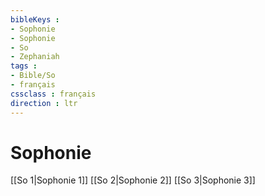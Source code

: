 ```yaml
---
bibleKeys : 
- Sophonie
- Sophonie
- So
- Zephaniah
tags : 
- Bible/So
- français
cssclass : français
direction : ltr
---
```


# Sophonie

[[So 1|Sophonie 1]]
[[So 2|Sophonie 2]]
[[So 3|Sophonie 3]]
